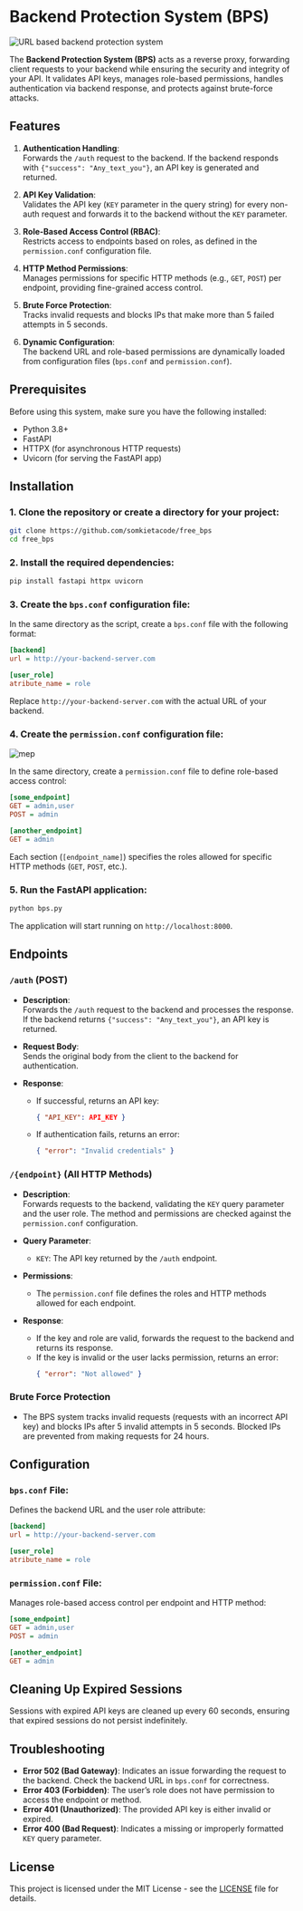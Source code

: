 # Backend Protection System (BPS)
![URL based backend protection system](https://github.com/user-attachments/assets/21c45067-d764-4652-9e8f-ad7881c076ee)

The **Backend Protection System (BPS)** acts as a reverse proxy, forwarding client requests to your backend while ensuring the security and integrity of your API. It validates API keys, manages role-based permissions, handles authentication via backend response, and protects against brute-force attacks.

## Features

1. **Authentication Handling**:  
   Forwards the `/auth` request to the backend. If the backend responds with `{"success": "Any_text_you"}`, an API key is generated and returned.

2. **API Key Validation**:  
   Validates the API key (`KEY` parameter in the query string) for every non-auth request and forwards it to the backend without the `KEY` parameter.

3. **Role-Based Access Control (RBAC)**:  
   Restricts access to endpoints based on roles, as defined in the `permission.conf` configuration file.

4. **HTTP Method Permissions**:  
   Manages permissions for specific HTTP methods (e.g., `GET`, `POST`) per endpoint, providing fine-grained access control.

5. **Brute Force Protection**:  
   Tracks invalid requests and blocks IPs that make more than 5 failed attempts in 5 seconds.

6. **Dynamic Configuration**:  
   The backend URL and role-based permissions are dynamically loaded from configuration files (`bps.conf` and `permission.conf`).

## Prerequisites

Before using this system, make sure you have the following installed:

- Python 3.8+  
- FastAPI  
- HTTPX (for asynchronous HTTP requests)
- Uvicorn (for serving the FastAPI app)

## Installation

### 1. Clone the repository or create a directory for your project:

```bash
git clone https://github.com/somkietacode/free_bps
cd free_bps
```

### 2. Install the required dependencies:

```bash
pip install fastapi httpx uvicorn
```

### 3. Create the `bps.conf` configuration file:

In the same directory as the script, create a `bps.conf` file with the following format:

```ini
[backend]
url = http://your-backend-server.com

[user_role]
atribute_name = role
```

Replace `http://your-backend-server.com` with the actual URL of your backend.

### 4. Create the `permission.conf` configuration file:
![mep](https://github.com/user-attachments/assets/d27a1beb-d446-43f7-aec9-d78918f79a45)

In the same directory, create a `permission.conf` file to define role-based access control:

```ini
[some_endpoint]
GET = admin,user
POST = admin

[another_endpoint]
GET = admin
```

Each section (`[endpoint_name]`) specifies the roles allowed for specific HTTP methods (`GET`, `POST`, etc.).

### 5. Run the FastAPI application:

```bash
python bps.py
```

The application will start running on `http://localhost:8000`.

## Endpoints

### `/auth` (POST)

- **Description**:  
   Forwards the `/auth` request to the backend and processes the response. If the backend returns `{"success": "Any_text_you"}`, an API key is returned.
  
- **Request Body**:  
  Sends the original body from the client to the backend for authentication.

- **Response**:  
  - If successful, returns an API key:  
    ```json
    { "API_KEY": API_KEY }
    ```
  - If authentication fails, returns an error:  
    ```json
    { "error": "Invalid credentials" }
    ```

### `/{endpoint}` (All HTTP Methods)

- **Description**:  
   Forwards requests to the backend, validating the `KEY` query parameter and the user role. The method and permissions are checked against the `permission.conf` configuration.

- **Query Parameter**:
  - `KEY`: The API key returned by the `/auth` endpoint.

- **Permissions**:
  - The `permission.conf` file defines the roles and HTTP methods allowed for each endpoint.

- **Response**:  
  - If the key and role are valid, forwards the request to the backend and returns its response.
  - If the key is invalid or the user lacks permission, returns an error:  
    ```json
    { "error": "Not allowed" }
    ```

### Brute Force Protection

- The BPS system tracks invalid requests (requests with an incorrect API key) and blocks IPs after 5 invalid attempts in 5 seconds. Blocked IPs are prevented from making requests for 24 hours.

## Configuration

### `bps.conf` File:
Defines the backend URL and the user role attribute:

```ini
[backend]
url = http://your-backend-server.com

[user_role]
atribute_name = role
```

### `permission.conf` File:
Manages role-based access control per endpoint and HTTP method:

```ini
[some_endpoint]
GET = admin,user
POST = admin

[another_endpoint]
GET = admin
```

## Cleaning Up Expired Sessions

Sessions with expired API keys are cleaned up every 60 seconds, ensuring that expired sessions do not persist indefinitely.

## Troubleshooting

- **Error 502 (Bad Gateway)**: Indicates an issue forwarding the request to the backend. Check the backend URL in `bps.conf` for correctness.
- **Error 403 (Forbidden)**: The user’s role does not have permission to access the endpoint or method.
- **Error 401 (Unauthorized)**: The provided API key is either invalid or expired.
- **Error 400 (Bad Request)**: Indicates a missing or improperly formatted `KEY` query parameter.

## License

This project is licensed under the MIT License - see the [LICENSE](LICENSE) file for details.
